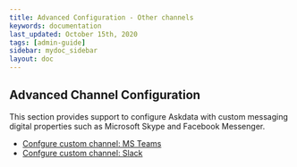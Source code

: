 ```yaml
---
title: Advanced Configuration - Other channels
keywords: documentation
last_updated: October 15th, 2020
tags: [admin-guide]
sidebar: mydoc_sidebar
layout: doc
---
```


## Advanced Channel Configuration

This section provides support to configure Askdata with custom messaging digital properties such as Microsoft Skype and Facebook Messenger.

* [Confgure custom channel: MS Teams](/docs/configure-custom-channel-ms-teams)
* [Confgure custom channel: Slack](/docs/configure-custom-channel-slack)
‍

